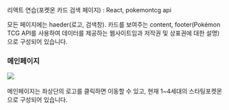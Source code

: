 리액트 연습(포켓몬 카드 검색 페이지) : React, pokemontcg api

모든 페이지에는 haeder(로고, 검색창). 카드를 보여주는 content, footer(Pokémon TCG API를 사용하여 데이터를 제공하는 웹사이트임과 저작권 및 상표권에 대한 설명) 으로 구성되어 있습니다.

<h3>메인페이지</h3>
<img src = "https://github.com/user-attachments/assets/9b8e58d6-4188-4124-9813-c089e47bfbce"></img><br><br>
메인페이지는 좌상단의 로고를 클릭하면 이동할 수 있고, 현재 1~4세대의 스타팅포켓몬으로 구성되어 있습니다.
